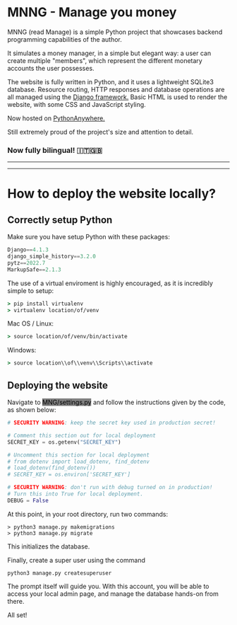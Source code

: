 # MNNG - Manage you money

MNNG (read Manage) is a simple Python project that showcases backend programming capabilities of the author.

It simulates a money manager, in a simple but elegant way: a user can create multiple "members", which represent the different monetary accounts the user possesses.

The website is fully written in Python, and it uses a lightweight SQLite3 database.
Resource routing, HTTP responses and database operations are all managed using the <a href='https://www.djangoproject.com'>Django framework.</a>
Basic HTML is used to render the website, with some CSS and JavaScript styling.

Now hosted on <a href='http://frbambina.eu.pythonanywhere.com/'>PythonAnywhere.</a>

Still extremely proud of the project's size and attention to detail.

### Now fully bilingual! 🇮🇹🇬🇧

---
---

# How to deploy the website locally?

## Correctly setup Python

Make sure you have setup Python with these packages:

```python
Django==4.1.3
django_simple_history==3.2.0
pytz==2022.7
MarkupSafe==2.1.3
```

The use of a virtual enviroment is highly encouraged, as it is incredibly simple to setup:

```cmd
> pip install virtualenv
> virtualenv location/of/venv
```

Mac OS / Linux:
```cmd
> source location/of/venv/bin/activate
```

Windows:
```cmd
> source location\\of\\venv\\Scripts\\activate
```

## Deploying the website

Navigate to <mark style='background-color: gray;'>MNG/settings.py</mark> and follow the instructions given by the code, as shown below:

```python
# SECURITY WARNING: keep the secret key used in production secret!

# Comment this section out for local deployment
SECRET_KEY = os.getenv("SECRET_KEY")

# Uncomment this section for local deployment
# from dotenv import load_dotenv, find_dotenv
# load_dotenv(find_dotenv())
# SECRET_KEY = os.environ['SECRET_KEY']

# SECURITY WARNING: don't run with debug turned on in production!
# Turn this into True for local deployment.
DEBUG = False
```

At this point, in your root directory, run two commands:

```
> python3 manage.py makemigrations
> python3 manage.py migrate
```

This initializes the database.

Finally, create a super user using the command

```
python3 manage.py createsuperuser
```
The prompt itself will guide you. With this account, you will be able to access your local admin page, and manage the database hands-on from there.

All set!
